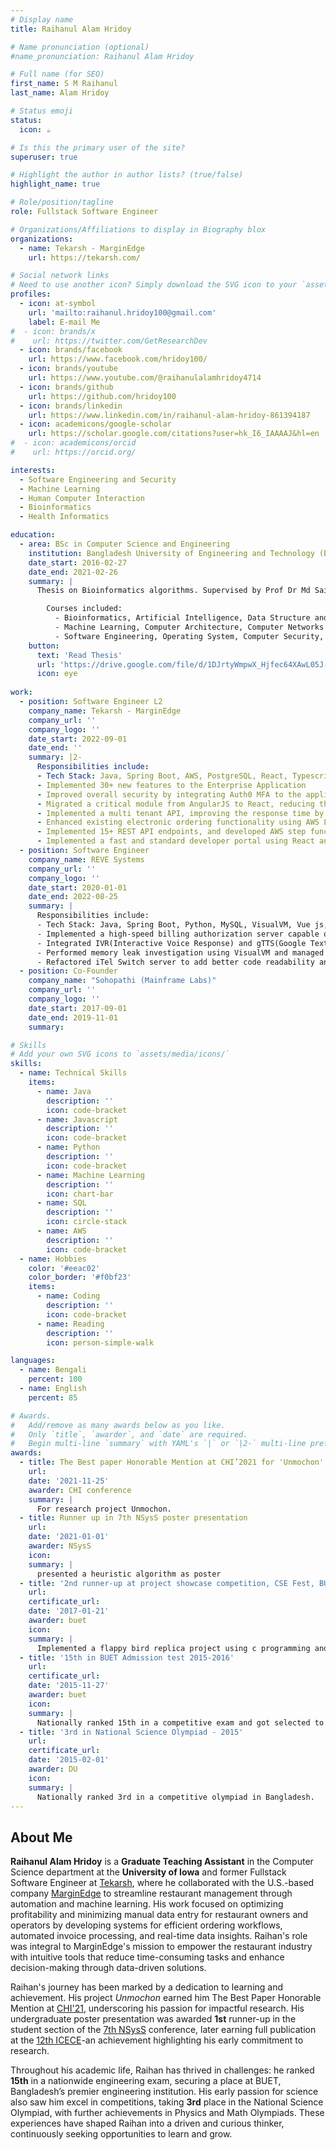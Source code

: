 ```yaml
---
# Display name
title: Raihanul Alam Hridoy

# Name pronunciation (optional)
#name_pronunciation: Raihanul Alam Hridoy

# Full name (for SEO)
first_name: S M Raihanul
last_name: Alam Hridoy

# Status emoji
status:
  icon: ☕️

# Is this the primary user of the site?
superuser: true

# Highlight the author in author lists? (true/false)
highlight_name: true

# Role/position/tagline
role: Fullstack Software Engineer

# Organizations/Affiliations to display in Biography blox
organizations:
  - name: Tekarsh - MarginEdge
    url: https://tekarsh.com/

# Social network links
# Need to use another icon? Simply download the SVG icon to your `assets/media/icons/` folder.
profiles:
  - icon: at-symbol
    url: 'mailto:raihanul.hridoy100@gmail.com'
    label: E-mail Me
#  - icon: brands/x
#    url: https://twitter.com/GetResearchDev
  - icon: brands/facebook
    url: https://www.facebook.com/hridoy100/
  - icon: brands/youtube
    url: https://www.youtube.com/@raihanulalamhridoy4714
  - icon: brands/github
    url: https://github.com/hridoy100
  - icon: brands/linkedin
    url: https://www.linkedin.com/in/raihanul-alam-hridoy-861394187
  - icon: academicons/google-scholar
    url: https://scholar.google.com/citations?user=hk_I6_IAAAAJ&hl=en
#  - icon: academicons/orcid
#    url: https://orcid.org/

interests:
  - Software Engineering and Security
  - Machine Learning
  - Human Computer Interaction
  - Bioinformatics
  - Health Informatics

education:
  - area: BSc in Computer Science and Engineering
    institution: Bangladesh University of Engineering and Technology (BUET)
    date_start: 2016-02-27
    date_end: 2021-02-26
    summary: |
      Thesis on Bioinformatics algorithms. Supervised by Prof Dr Md Saidur Rahman. Presented paper at 12th ICECE an IEEE conference.

        Courses included:
          - Bioinformatics, Artificial Intelligence, Data Structure and Algorithms
          - Machine Learning, Computer Architecture, Computer Networks
          - Software Engineering, Operating System, Computer Security, High Performance Database System
    button:
      text: 'Read Thesis'
      url: 'https://drive.google.com/file/d/1DJrtyWmpwX_Hjfec64XAwL05J-O-8GnP/view?usp=sharing'
      icon: eye
      
work:
  - position: Software Engineer L2
    company_name: Tekarsh - MarginEdge
    company_url: ''
    company_logo: ''
    date_start: 2022-09-01
    date_end: ''
    summary: |2-
      Responsibilities include:
      - Tech Stack: Java, Spring Boot, AWS, PostgreSQL, React, Typescript, Javascript, AngularJS, SCSS
      - Implemented 30+ new features to the Enterprise Application
      - Improved overall security by integrating Auth0 MFA to the application
      - Migrated a critical module from AngularJS to React, reducing the number of API calls by 60%
      - Implemented a multi tenant API, improving the response time by 50%
      - Enhanced existing electronic ordering functionality using AWS Lambdas and State Machines to introduce seamless user experience
      - Implemented 15+ REST API endpoints, and developed AWS step functions, Lambdas and CDKs for multiple new features
      - Implemented a fast and standard developer portal using React and API Gateway, reducing the number of support tickets by 10%
  - position: Software Engineer
    company_name: REVE Systems
    company_url: ''
    company_logo: ''
    date_start: 2020-01-01
    date_end: 2022-08-25
    summary: |
      Responsibilities include:
      - Tech Stack: Java, Spring Boot, Python, MySQL, VisualVM, Vue js, Node js, Redis
      - Implemented a high-speed billing authorization server capable of handling in excess of 10K transactions per second
      - Integrated IVR(Interactive Voice Response) and gTTS(Google Text-to-Speech) for automated quick text-to-speech translations
      - Performed memory leak investigation using VisualVM and managed to reduce memory overhead up to 5%
      - Refactored iTel Switch server to add better code readability and enhanced the processing speed up to 2x
  - position: Co-Founder
    company_name: "Sohopathi (Mainframe Labs)"
    company_url: ''
    company_logo: ''
    date_start: 2017-09-01
    date_end: 2019-11-01
    summary: 

# Skills
# Add your own SVG icons to `assets/media/icons/`
skills:
  - name: Technical Skills
    items:
      - name: Java
        description: ''
        icon: code-bracket
      - name: Javascript
        description: ''
        icon: code-bracket
      - name: Python
        description: ''
        icon: code-bracket
      - name: Machine Learning
        description: ''
        icon: chart-bar
      - name: SQL
        description: ''
        icon: circle-stack
      - name: AWS
        description: ''
        icon: code-bracket
  - name: Hobbies
    color: '#eeac02'
    color_border: '#f0bf23'
    items:
      - name: Coding
        description: ''
        icon: code-bracket
      - name: Reading
        description: ''
        icon: person-simple-walk

languages:
  - name: Bengali
    percent: 100
  - name: English
    percent: 85

# Awards.
#   Add/remove as many awards below as you like.
#   Only `title`, `awarder`, and `date` are required.
#   Begin multi-line `summary` with YAML's `|` or `|2-` multi-line prefix and indent 2 spaces below.
awards:
  - title: The Best paper Honorable Mention at CHI’2021 for 'Unmochon'
    url: 
    date: '2021-11-25'
    awarder: CHI conference
    summary: |
      For research project Unmochon.
  - title: Runner up in 7th NSysS poster presentation
    url: 
    date: '2021-01-01'
    awarder: NSysS
    icon: 
    summary: |
      presented a heuristic algorithm as poster
  - title: '2nd runner-up at project showcase competition, CSE Fest, BUET'
    url: 
    certificate_url: 
    date: '2017-01-21'
    awarder: buet
    icon: 
    summary: |
      Implemented a flappy bird replica project using c programming and iGraphics
  - title: '15th in BUET Admission test 2015-2016'
    url: 
    certificate_url: 
    date: '2015-11-27'
    awarder: buet
    icon: 
    summary: |
      Nationally ranked 15th in a competitive exam and got selected to BUET, the top most engineering university in Bangladesh.
  - title: '3rd in National Science Olympiad ‑ 2015'
    url: 
    certificate_url: 
    date: '2015-02-01'
    awarder: DU
    icon: 
    summary: |
      Nationally ranked 3rd in a competitive olympiad in Bangladesh.
---
```


## About Me

**Raihanul Alam Hridoy** is a **Graduate Teaching Assistant** in the Computer Science department at the **University of Iowa** and former Fullstack Software Engineer at [Tekarsh](https://tekarsh.com/), where he collaborated with the U.S.-based company [MarginEdge](https://www.marginedge.com/)
to streamline restaurant management through automation and machine learning. His work focused on optimizing profitability and 
minimizing manual data entry for restaurant owners and operators by developing systems for efficient ordering workflows, automated invoice processing, 
and real-time data insights. Raihan's role was integral to MarginEdge's mission to empower 
the restaurant industry with intuitive tools that reduce time-consuming tasks and enhance decision-making through data-driven solutions.

Raihan's journey has been marked by a dedication to learning and achievement. His project _Unmochon_ earned him The Best Paper Honorable Mention at [CHI'21](https://chi2021.acm.org/), underscoring his passion for impactful research.
His undergraduate poster presentation was awarded **1st** runner-up in the student section of the [7th NSysS](https://cse.buet.ac.bd/nsyss2020/) conference, later earning full publication at the [12th ICECE](https://ieeexplore.ieee.org/xpl/conhome/10088438/proceeding)-an achievement highlighting his early commitment to research.

Throughout his academic life, Raihan has thrived in challenges: he ranked **15th** in a nationwide engineering exam, securing a place at BUET, Bangladesh’s premier engineering institution. 
His early passion for science also saw him excel in competitions, taking **3rd** place in the National Science Olympiad, with further achievements in Physics and Math Olympiads. 
These experiences have shaped Raihan into a driven and curious thinker, continuously seeking opportunities to learn and grow.
